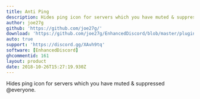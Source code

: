 ```yaml
---
title: Anti Ping
description: Hides ping icon for servers which you have muted & suppressed @everyone.
author: joe27g
github: 'https://github.com/joe27g/'
download: 'https://github.com/joe27g/EnhancedDiscord/blob/master/plugins/anti_ping.js'
auto: true
support: 'https://discord.gg/XAvh9tq'
software: [EnhancedDiscord]
ghcommentid: 161
layout: product
date: 2018-10-26T15:27:19.930Z
---
```

Hides ping icon for servers which you have muted & suppressed @everyone.